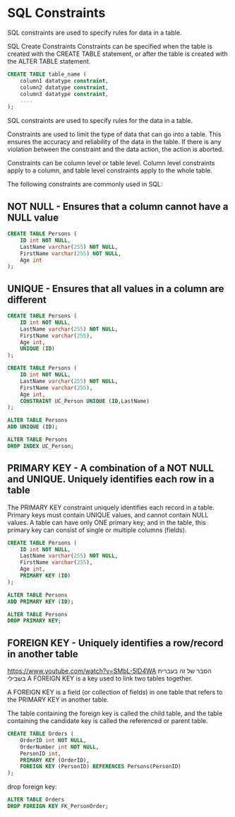 # SQL Constraints
SQL constraints are used to specify rules for data in a table.

SQL Create Constraints
Constraints can be specified when the table is created with the CREATE TABLE statement, or after the table is created with the ALTER TABLE statement.

```sql
CREATE TABLE table_name (
    column1 datatype constraint,
    column2 datatype constraint,
    column3 datatype constraint,
    ....
);
```

SQL constraints are used to specify rules for the data in a table.

Constraints are used to limit the type of data that can go into a table. This ensures the accuracy and reliability of the data in the table. If there is any violation between the constraint and the data action, the action is aborted.

Constraints can be column level or table level. Column level constraints apply to a column, and table level constraints apply to the whole table.

The following constraints are commonly used in SQL:

## NOT NULL - Ensures that a column cannot have a NULL value
```sql
CREATE TABLE Persons (
    ID int NOT NULL,
    LastName varchar(255) NOT NULL,
    FirstName varchar(255) NOT NULL,
    Age int
);

```
## UNIQUE - Ensures that all values in a column are different
```sql
CREATE TABLE Persons (
    ID int NOT NULL,
    LastName varchar(255) NOT NULL,
    FirstName varchar(255),
    Age int,
    UNIQUE (ID)
);
```
```sql
CREATE TABLE Persons (
    ID int NOT NULL,
    LastName varchar(255) NOT NULL,
    FirstName varchar(255),
    Age int,
    CONSTRAINT UC_Person UNIQUE (ID,LastName)
);
```
```sql
ALTER TABLE Persons
ADD UNIQUE (ID);
```
```sql
ALTER TABLE Persons
DROP INDEX UC_Person;
```
##  PRIMARY KEY - A combination of a NOT NULL and UNIQUE. Uniquely identifies each row in a table
The PRIMARY KEY constraint uniquely identifies each record in a table.
Primary keys must contain UNIQUE values, and cannot contain NULL values.
A table can have only ONE primary key; and in the table, this primary key can consist of single or multiple columns (fields).
```sql
CREATE TABLE Persons (
    ID int NOT NULL,
    LastName varchar(255) NOT NULL,
    FirstName varchar(255),
    Age int,
    PRIMARY KEY (ID)
);
```
```sql
ALTER TABLE Persons
ADD PRIMARY KEY (ID);
```
```sql
ALTER TABLE Persons
DROP PRIMARY KEY;
```


## FOREIGN KEY - Uniquely identifies a row/record in another table
https://www.youtube.com/watch?v=SMbL-5lD4WA
הסבר של זה בעברית בשבילי
A FOREIGN KEY is a key used to link two tables together.

A FOREIGN KEY is a field (or collection of fields) in one table that refers to the PRIMARY KEY in another table.

The table containing the foreign key is called the child table, and the table containing the candidate key is called the referenced or parent table.

```sql
CREATE TABLE Orders (
    OrderID int NOT NULL,
    OrderNumber int NOT NULL,
    PersonID int,
    PRIMARY KEY (OrderID),
    FOREIGN KEY (PersonID) REFERENCES Persons(PersonID)
);
```
drop foreign key:
```sql
ALTER TABLE Orders
DROP FOREIGN KEY FK_PersonOrder;
```

